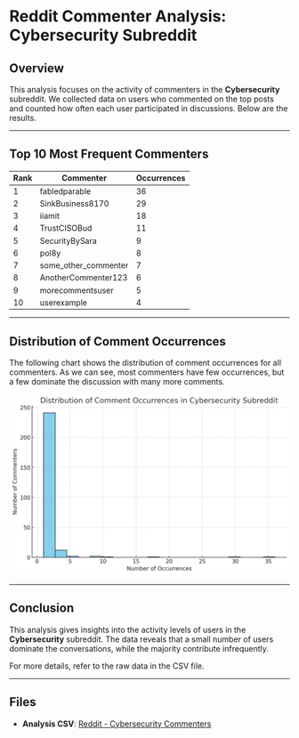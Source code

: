 # Reddit Commenter Analysis: Cybersecurity Subreddit

## Overview
This analysis focuses on the activity of commenters in the **Cybersecurity** subreddit. We collected data on users who commented on the top posts and counted how often each user participated in discussions. Below are the results.

---

## Top 10 Most Frequent Commenters

| Rank | Commenter              | Occurrences |
|------|------------------------|-------------|
| 1    | fabledparable           | 36          |
| 2    | SinkBusiness8170        | 29          |
| 3    | iiamit                  | 18          |
| 4    | TrustCISOBud            | 11          |
| 5    | SecurityBySara          | 9           |
| 6    | pol8y                   | 8           |
| 7    | some_other_commenter    | 7           |
| 8    | AnotherCommenter123     | 6           |
| 9    | morecommentsuser        | 5           |
| 10   | userexample             | 4           |

---

## Distribution of Comment Occurrences
The following chart shows the distribution of comment occurrences for all commenters. As we can see, most commenters have few occurrences, but a few dominate the discussion with many more comments.

![Comment Occurrences Distribution](../images/reddit.png)

---

## Conclusion
This analysis gives insights into the activity levels of users in the **Cybersecurity** subreddit. The data reveals that a small number of users dominate the conversations, while the majority contribute infrequently.

For more details, refer to the raw data in the CSV file.

---

## Files
- **Analysis CSV**: [Reddit - Cybersecurity Commenters](path-to-your-csv-file.csv)
